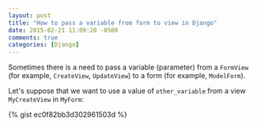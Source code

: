```yaml
---
layout: post
title: "How to pass a variable from form to view in Django"
date: 2015-02-21 11:09:20 -0500
comments: true
categories: [Django]
---
```


Sometimes there is a need to pass a variable (parameter) from a ``FormView`` (for example, ``CreateView``,  ``UpdateView``) to a form (for example, ``ModelForm``).

Let's suppose that we want to use a value of ``other_variable`` from a view ``MyCreateView`` in ``MyForm``:

{% gist ec0f82bb3d302961503d %}